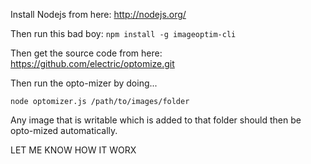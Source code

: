 Install Nodejs from here: http://nodejs.org/

Then run this bad boy:
`npm install -g imageoptim-cli`

Then get the source code from here: https://github.com/electric/optomize.git

Then run the opto-mizer by doing...

`node optomizer.js /path/to/images/folder`

Any image that is writable which is added to that folder should then be opto-mized automatically.

LET ME KNOW HOW IT WORX